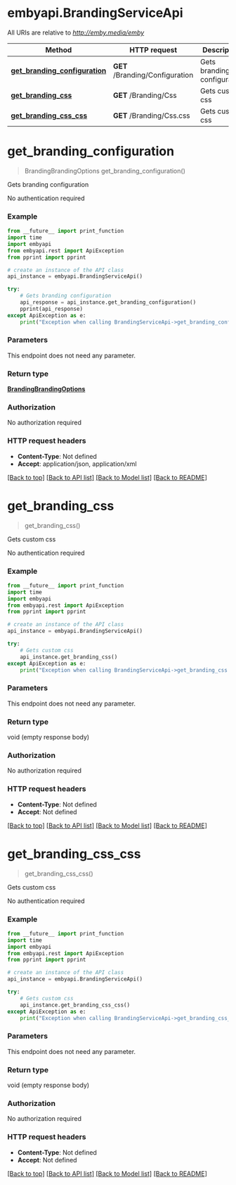 # embyapi.BrandingServiceApi

All URIs are relative to *http://emby.media/emby*

Method | HTTP request | Description
------------- | ------------- | -------------
[**get_branding_configuration**](BrandingServiceApi.md#get_branding_configuration) | **GET** /Branding/Configuration | Gets branding configuration
[**get_branding_css**](BrandingServiceApi.md#get_branding_css) | **GET** /Branding/Css | Gets custom css
[**get_branding_css_css**](BrandingServiceApi.md#get_branding_css_css) | **GET** /Branding/Css.css | Gets custom css

# **get_branding_configuration**
> BrandingBrandingOptions get_branding_configuration()

Gets branding configuration

No authentication required

### Example
```python
from __future__ import print_function
import time
import embyapi
from embyapi.rest import ApiException
from pprint import pprint

# create an instance of the API class
api_instance = embyapi.BrandingServiceApi()

try:
    # Gets branding configuration
    api_response = api_instance.get_branding_configuration()
    pprint(api_response)
except ApiException as e:
    print("Exception when calling BrandingServiceApi->get_branding_configuration: %s\n" % e)
```

### Parameters
This endpoint does not need any parameter.

### Return type

[**BrandingBrandingOptions**](BrandingBrandingOptions.md)

### Authorization

No authorization required

### HTTP request headers

 - **Content-Type**: Not defined
 - **Accept**: application/json, application/xml

[[Back to top]](#) [[Back to API list]](../README.md#documentation-for-api-endpoints) [[Back to Model list]](../README.md#documentation-for-models) [[Back to README]](../README.md)

# **get_branding_css**
> get_branding_css()

Gets custom css

No authentication required

### Example
```python
from __future__ import print_function
import time
import embyapi
from embyapi.rest import ApiException
from pprint import pprint

# create an instance of the API class
api_instance = embyapi.BrandingServiceApi()

try:
    # Gets custom css
    api_instance.get_branding_css()
except ApiException as e:
    print("Exception when calling BrandingServiceApi->get_branding_css: %s\n" % e)
```

### Parameters
This endpoint does not need any parameter.

### Return type

void (empty response body)

### Authorization

No authorization required

### HTTP request headers

 - **Content-Type**: Not defined
 - **Accept**: Not defined

[[Back to top]](#) [[Back to API list]](../README.md#documentation-for-api-endpoints) [[Back to Model list]](../README.md#documentation-for-models) [[Back to README]](../README.md)

# **get_branding_css_css**
> get_branding_css_css()

Gets custom css

No authentication required

### Example
```python
from __future__ import print_function
import time
import embyapi
from embyapi.rest import ApiException
from pprint import pprint

# create an instance of the API class
api_instance = embyapi.BrandingServiceApi()

try:
    # Gets custom css
    api_instance.get_branding_css_css()
except ApiException as e:
    print("Exception when calling BrandingServiceApi->get_branding_css_css: %s\n" % e)
```

### Parameters
This endpoint does not need any parameter.

### Return type

void (empty response body)

### Authorization

No authorization required

### HTTP request headers

 - **Content-Type**: Not defined
 - **Accept**: Not defined

[[Back to top]](#) [[Back to API list]](../README.md#documentation-for-api-endpoints) [[Back to Model list]](../README.md#documentation-for-models) [[Back to README]](../README.md)

